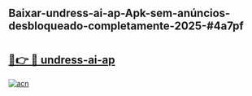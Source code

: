 ## Baixar-undress-ai-ap-Apk-sem-anúncios-desbloqueado-completamente-2025-#4a7pf

# <h2><a href="https://ainizakaria.my?title=undress-ai-ap&ref=20M">🔗👉 🔴 undress-ai-ap</a></h2>

[![acn](https://github.com/user-attachments/assets/0f9c940e-d8b0-45ae-aac7-cd30a18b3e1c)](https://ainizakaria.my?title=undress-ai-ap&ref=20M)


